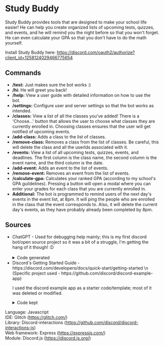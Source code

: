 # Study Buddy

Study Buddy provides tools that are designed to make your school life easier!
He can help you create organized lists of upcoming tests, quizzes, and events, and
he will remind you the night before so that you won't forget.
He can even calculate your GPA so that you don't have to do the math yourself.

Install Study Buddy here: https://discord.com/oauth2/authorize?client_id=1258124029466775654

## Commands

<ul>
  <li><b>/test:</b> Just makes sure the bot works :)</li>
<li><b>/hi:</b> He will greet you back!</li>
  <li><b>/help:</b> View a user guide with detailed information on how to use the bot.</li>
  <li><b>/settings:</b> Configure user and server settings so that the bot works as intended.</li>
<li><b>/classes:</b> View a list of all the classes you've added! There is a 'Choose...' button that allows
the user to choose what classes they are currently enrolled in. Choosing classes ensures that the 
  user will get notified of upcoming events.</li>
<li><b>/add-class:</b> Adds a class to the list of classes.</li>
<li><b>/remove-class:</b> Removes a class from the list of classes. Be careful, this will delete the class
  and all the userIds associated with it.</li>
  <li><b>/events:</b> View a list of all upcoming tests, quizzes, events, and deadlines. The first column is
  the class name, the second column is the event name, and the third column is the date.</li>
  <li><b>/add-event:</b> Adds an event to the list of events.</li>
  <li><b>/remove-event:</b> Removes an event from the list of events.</li>
  <li><b>/calculate-gpa:</b> Calculates your ranked GPA (according to my school's GPA guildelines).
    Pressing a button will open a modal where you can enter your grades for each class that you are
    currently enrolled in.</li>
  <li><b>Additional:</b> The bot is programmed to remind users of the next day's events in the event list, at 8pm.
  It will ping the people who are enrolled in the class that the event corresponds to. Also, it will
  delete the current day's events, as they have probably already been completed by 8pm.</li>
</ul>

## Sources

<ul>
<li>  ChatGPT - Used for debugging help mainly; this is my first discord bot/open source project so
it was a bit of a struggle, I'm getting the hang of it though! :D<br><br>
  <details>
<summary>Code generated</summary>
    <ul>
     <li>readData() and writeData() functions in utils.js (lines 8-27).</li> 
      <li>List of timezones in app.js (lines 41-83).</li>
      <li>A majority of cron.schedule in app.js (lines 1367-1441), though it has been heavily modified. </li>
      <li>Some parts of the 'add-event' application command interaction in app.js (lines 321-330, 349-355).</li>
      <li>Finding the label of a timezone using the value in app.js (lines 961-967, 1253-1259).</li>
    </ul>
     </details>
</li>

<li>Discord's Getting Started Guide - https://discord.com/developers/docs/quick-start/getting-started \n
  (Specific project used - https://github.com/discord/discord-example-app)

I used the discord example app as a starter code/template; most of it was deleted or modified.<br>

  <details>
<summary>Code kept</summary>
    <ul>
      <li>DiscordRequest, VerifyDiscordRequest, InstallGlobalCommands functions in utils.js.</li>
      <li>The majority of package.json; slightly modified.</li>
      <li>Import statements in the beginning of app.js. I added a lot of import statements myself over time.</li>
      <li>Setting up the bot in app.js (lines 32-39, 88-96, 1363-1365).</li>
    </ul>
      </details>
  </li>
</ul>

Language: Javascript <br>
IDE: Glitch (https://glitch.com/) <br>
Library: Discord-interactions (https://github.com/discord/discord-interactions-js) <br>
Web framework: Express (https://expressjs.com/) <br>
Module: Discord.js (https://discord.js.org/)
